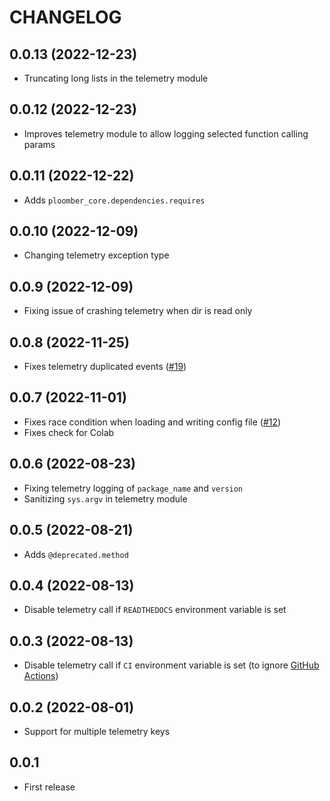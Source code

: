 # CHANGELOG

## 0.0.13 (2022-12-23)
* Truncating long lists in the telemetry module

## 0.0.12 (2022-12-23)
* Improves telemetry module to allow logging selected function calling params

## 0.0.11 (2022-12-22)
* Adds `ploomber_core.dependencies.requires`

## 0.0.10 (2022-12-09)
* Changing telemetry exception type

## 0.0.9 (2022-12-09)
* Fixing issue of crashing telemetry when dir is read only

## 0.0.8 (2022-11-25)
* Fixes telemetry duplicated events ([#19](https://github.com/ploomber/core/issues/19))

## 0.0.7 (2022-11-01)
* Fixes race condition when loading and writing config file ([#12](https://github.com/ploomber/core/issues/12))
* Fixes check for Colab

## 0.0.6 (2022-08-23)
* Fixing telemetry logging of `package_name` and `version`
* Sanitizing `sys.argv` in telemetry module

## 0.0.5 (2022-08-21)
* Adds `@deprecated.method`

## 0.0.4 (2022-08-13)
* Disable telemetry call if `READTHEDOCS` environment variable is set

## 0.0.3 (2022-08-13)
* Disable telemetry call if `CI` environment variable is set (to ignore [GitHub Actions](https://docs.github.com/en/actions/learn-github-actions/environment-variables#default-environment-variables))

## 0.0.2 (2022-08-01)
* Support for multiple telemetry keys
## 0.0.1
* First release
